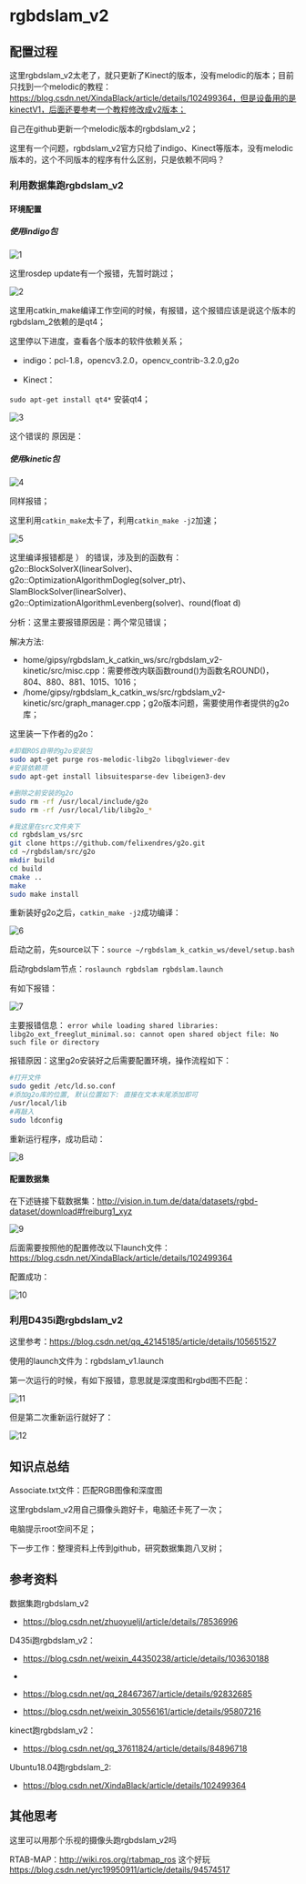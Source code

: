 # rgbdslam_v2

## 配置过程

这里rgbdslam_v2太老了，就只更新了Kinect的版本，没有melodic的版本；目前只找到一个melodic的教程：https://blog.csdn.net/XindaBlack/article/details/102499364，但是设备用的是kinectV1，后面还要参考一个教程修改成v2版本；

自己在github更新一个melodic版本的rgbdslam_v2；

这里有一个问题，rgbdslam_v2官方只给了indigo、Kinect等版本，没有melodic版本的，这个不同版本的程序有什么区别，只是依赖不同吗？

### 利用数据集跑rgbdslam_v2

#### 环境配置

##### 使用indigo包

![1](/home/gipsy/Desktop/rgbdslam_v2/IMG/1.png)

这里rosdep update有一个报错，先暂时跳过；

![2](/home/gipsy/Desktop/rgbdslam_v2/IMG/2.png)

这里用catkin_make编译工作空间的时候，有报错，这个报错应该是说这个版本的rgbdslam_2依赖的是qt4；

这里停以下进度，查看各个版本的软件依赖关系；

- indigo：pcl-1.8，opencv3.2.0，opencv_contrib-3.2.0,g2o

- Kinect：

`sudo apt-get install qt4*`  安装qt4；

![3](/home/gipsy/Desktop/rgbdslam_v2/IMG/3.png)

这个错误的 原因是：

##### 使用kinetic包

![4](/home/gipsy/Desktop/rgbdslam_v2/IMG/4.png)

同样报错；

这里利用`catkin_make`太卡了，利用`catkin_make -j2`加速；

![5](/home/gipsy/Desktop/rgbdslam_v2/IMG/5.png)

这里编译报错都是 ） 的错误，涉及到的函数有： g2o::BlockSolverX(linearSolver)、g2o::OptimizationAlgorithmDogleg(solver_ptr)、SlamBlockSolver(linearSolver)、g2o::OptimizationAlgorithmLevenberg(solver)、round(float d)

分析：这里主要报错原因是：两个常见错误；

解决方法:

- home/gipsy/rgbdslam_k_catkin_ws/src/rgbdslam_v2-kinetic/src/misc.cpp：需要修改内联函数round()为函数名ROUND()，804、880、881、1015、1016；
- /home/gipsy/rgbdslam_k_catkin_ws/src/rgbdslam_v2-kinetic/src/graph_manager.cpp；g2o版本问题，需要使用作者提供的g2o库；

这里装一下作者的g2o：

```bash
#卸载ROS自带的g2o安装包
sudo apt-get purge ros-melodic-libg2o libqglviewer-dev
#安装依赖项
sudo apt-get install libsuitesparse-dev libeigen3-dev

#删除之前安装的g2o
sudo rm -rf /usr/local/include/g2o
sudo rm -rf /usr/local/lib/libg2o_*

#我这里在src文件夹下
cd rgbdslam_vs/src
git clone https://github.com/felixendres/g2o.git
cd ~/rgbdslam/src/g2o
mkdir build
cd build
cmake ..
make 
sudo make install
```

重新装好g2o之后，`catkin_make -j2`成功编译：

![6](/home/gipsy/Desktop/rgbdslam_v2/IMG/6.png)

启动之前，先source以下：`source ~/rgbdslam_k_catkin_ws/devel/setup.bash` 

启动rgbdslam节点：`roslaunch rgbdslam rgbdslam.launch`

有如下报错：

![7](/home/gipsy/Desktop/rgbdslam_v2/IMG/7.png)

主要报错信息： `error while loading shared libraries: libg2o_ext_freeglut_minimal.so: cannot open shared object file: No such file or directory`

报错原因：这里g2o安装好之后需要配置环境，操作流程如下：

```bash
#打开文件
sudo gedit /etc/ld.so.conf
#添加g2o库的位置, 默认位置如下: 直接在文本末尾添加即可
/usr/local/lib
#再敲入
sudo ldconfig
```

重新运行程序，成功启动：

![8](/home/gipsy/Desktop/rgbdslam_v2/IMG/8.png)

#### 配置数据集

在下述链接下载数据集：http://vision.in.tum.de/data/datasets/rgbd-dataset/download#freiburg1_xyz

![9](/home/gipsy/Desktop/rgbdslam_v2/IMG/9.png)

后面需要按照他的配置修改以下launch文件：https://blog.csdn.net/XindaBlack/article/details/102499364

配置成功：

![10](/home/gipsy/Desktop/rgbdslam_v2/IMG/10.png)

### 利用D435i跑rgbdslam_v2

这里参考：https://blog.csdn.net/qq_42145185/article/details/105651527   

使用的launch文件为：rgbdslam_v1.launch

第一次运行的时候，有如下报错，意思就是深度图和rgbd图不匹配：

![11](/home/gipsy/Desktop/rgbdslam_v2/IMG/11.png)

但是第二次重新运行就好了：

![12](/home/gipsy/Desktop/rgbdslam_v2/IMG/12.png)

## 知识点总结

Associate.txt文件：匹配RGB图像和深度图

这里rgbdslam_v2用自己摄像头跑好卡，电脑还卡死了一次；

电脑提示root空间不足；

下一步工作：整理资料上传到github，研究数据集跑八叉树；

## 参考资料

数据集跑rgbdslam_v2

-  https://blog.csdn.net/zhuoyueljl/article/details/78536996

D435i跑rgbdslam_v2：

- https://blog.csdn.net/weixin_44350238/article/details/103630188

- 

- https://blog.csdn.net/qq_28467367/article/details/92832685
- https://blog.csdn.net/weixin_30556161/article/details/95807216

kinect跑rgbdslam_v2：

- https://blog.csdn.net/qq_37611824/article/details/84896718

Ubuntu18.04跑rgbdslam_2:

- https://blog.csdn.net/XindaBlack/article/details/102499364

## 其他思考

这里可以用那个乐视的摄像头跑rgbdslam_v2吗

RTAB-MAP：http://wiki.ros.org/rtabmap_ros  这个好玩 https://blog.csdn.net/yrc19950911/article/details/94574517